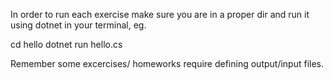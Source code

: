 In order to run each exercise make sure you are in a proper dir and run it using dotnet in your terminal, eg. 

cd hello
dotnet run hello.cs

Remember some excercises/ homeworks require defining output/input files.
